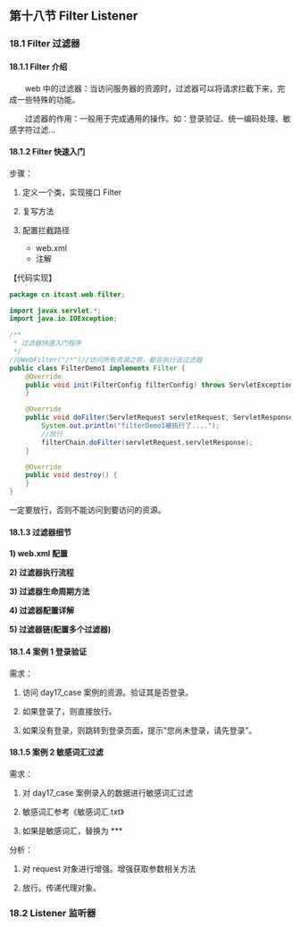 ## 第十八节 Filter Listener

### 18.1 Filter 过滤器

#### 18.1.1 Filter 介绍

&emsp;&emsp;web 中的过滤器：当访问服务器的资源时，过滤器可以将请求拦截下来，完成一些特殊的功能。

&emsp;&emsp;过滤器的作用：一般用于完成通用的操作。如：登录验证、统一编码处理、敏感字符过滤...

#### 18.1.2 Filter 快速入门

步骤：

1. 定义一个类，实现接口 Filter

2. 复写方法

3. 配置拦截路径
   * web.xml
   * 注解

【代码实现】

```java
package cn.itcast.web.filter;

import javax.servlet.*;
import java.io.IOException;

/**
 * 过滤器快速入门程序
 */
//@WebFilter("/*")//访问所有资源之前，都会执行该过滤器
public class FilterDemo1 implements Filter {
    @Override
    public void init(FilterConfig filterConfig) throws ServletException {
    }

    @Override
    public void doFilter(ServletRequest servletRequest, ServletResponse servletResponse, FilterChain filterChain) throws IOException, ServletException {
        System.out.println("filterDemo1被执行了....");
        //放行
        filterChain.doFilter(servletRequest,servletResponse);
    }

    @Override
    public void destroy() {
    }
}
```

一定要放行，否则不能访问到要访问的资源。


#### 18.1.3 过滤器细节

**1) web.xml 配置**	




**2) 过滤器执行流程**


**3) 过滤器生命周期方法**



**4) 过滤器配置详解**



**5) 过滤器链(配置多个过滤器)**






#### 18.1.4 案例 1 登录验证

需求：

1. 访问 day17_case 案例的资源。验证其是否登录。

2. 如果登录了，则直接放行。

3. 如果没有登录，则跳转到登录页面，提示"您尚未登录，请先登录"。
				
				
				
				
#### 18.1.5 案例 2 敏感词汇过滤

需求：

1. 对 day17_case 案例录入的数据进行敏感词汇过滤

2. 敏感词汇参考《敏感词汇.txt》

3. 如果是敏感词汇，替换为 *** 

分析：

1. 对 request 对象进行增强。增强获取参数相关方法

2. 放行。传递代理对象。




### 18.2 Listener 监听器 